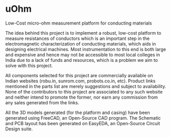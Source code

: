 # uOhm
Low-Cost micro-ohm measurement platform for conducting materials

  The idea behind this project is to implement a robust, low-cost platform to measure resistances of conductors which is an important step in the electromagnetic characterization of conducting materials, which aids in designing electrical machines. Most instrumentation to this end is both large and expensive and hence may not be accessible to most local colleges in India due to a lack of funds and resources, which is a problem we aim to solve with this project.

All components selected for this project are commercially available on Indian websites (robu.in, sunrom.com, probots.co.in, etc). Product links mentioned in the parts list are merely suggestions and subject to availability. None of the contributors to this project are associated to any such website and neither intend to promote the former, nor earn any commission from any sales generated from the links.

All the 3D models generated (for the platform and casing) have been generated using FreeCAD, an Open-Source CAD program.
The Schematic and PCB layout has been generated on EasyEDA, an Open-Source Circuit Design suite.
